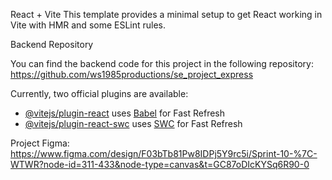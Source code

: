 React + Vite
This template provides a minimal setup to get React working in Vite with HMR and some ESLint rules.

Backend Repository

You can find the backend code for this project in the following repository: https://github.com/ws1985productions/se_project_express


Currently, two official plugins are available:

- [@vitejs/plugin-react](https://github.com/vitejs/vite-plugin-react/blob/main/packages/plugin-react/README.md) uses [Babel](https://babeljs.io/) for Fast Refresh
- [@vitejs/plugin-react-swc](https://github.com/vitejs/vite-plugin-react-swc) uses [SWC](https://swc.rs/) for Fast Refresh

Project Figma: https://www.figma.com/design/F03bTb81Pw8IDPj5Y9rc5i/Sprint-10-%7C-WTWR?node-id=311-433&node-type=canvas&t=GC87oDIcKYSq6R90-0